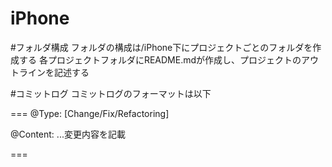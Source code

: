 iPhone
======
#フォルダ構成
フォルダの構成は/iPhone下にプロジェクトごとのフォルダを作成する
各プロジェクトフォルダにREADME.mdが作成し、プロジェクトのアウトラインを記述する

#コミットログ
コミットログのフォーマットは以下

===
@Type: [Change/Fix/Refactoring]

@Content: ...変更内容を記載

===
